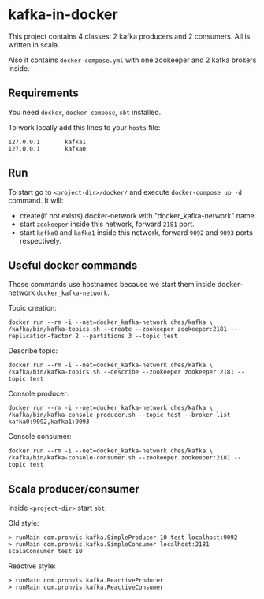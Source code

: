 # kafka-in-docker
This project contains 4 classes: 2 kafka producers and 2 consumers. All is written in scala. 

Also it contains `docker-compose.yml` with one zookeeper and 2 kafka brokers inside.
## Requirements
You need  `docker`, `docker-compose`, `sbt` installed.

To work locally add this lines to your `hosts` file:
```
127.0.0.1       kafka1
127.0.0.1       kafka0
```
## Run
To start go to `<project-dir>/docker/` and execute `docker-compose up -d` command. 
It will:
* create(if not exists) docker-network with "docker_kafka-network" name.
* start `zookeeper` inside this network, forward `2181` port.
* start `kafka0` and `kafka1` inside this network, forward `9092` and `9093` ports respectively.

## Useful docker commands
Those commands use hostnames because we start them inside docker-network `docker_kafka-network`.

Topic creation: 
```
docker run --rm -i --net=docker_kafka-network ches/kafka \
/kafka/bin/kafka-topics.sh --create --zookeeper zookeeper:2181 --replication-factor 2 --partitions 3 --topic test
```

Describe topic: 
```
docker run --rm -i --net=docker_kafka-network ches/kafka \
/kafka/bin/kafka-topics.sh --describe --zookeeper zookeeper:2181 --topic test
```

Console producer: 
```
docker run --rm -i --net=docker_kafka-network ches/kafka \
/kafka/bin/kafka-console-producer.sh --topic test --broker-list kafka0:9092,kafka1:9093
```

Console consumer: 
```
docker run --rm -i --net=docker_kafka-network ches/kafka \
/kafka/bin/kafka-console-consumer.sh --zookeeper zookeeper:2181 --topic test
```

## Scala producer/consumer
Inside `<project-dir>` start `sbt`.

Old style:
```
> runMain com.pronvis.kafka.SimpleProducer 10 test localhost:9092
> runMain com.pronvis.kafka.SimpleConsumer localhost:2181 scalaConsumer test 10
```

Reactive style:
```
> runMain com.pronvis.kafka.ReactiveProducer
> runMain com.pronvis.kafka.ReactiveConsumer
```
